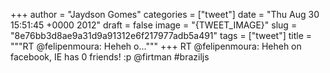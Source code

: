 
+++
author = "Jaydson Gomes"
categories = ["tweet"]
date = "Thu Aug 30 15:51:45 +0000 2012"
draft = false
image = "{TWEET_IMAGE}"
slug = "8e76bb3d8ae9a31d9a91312e6f217977adb5a491"
tags = ["tweet"]
title = """RT @felipenmoura: Heheh o..."""
+++
RT @felipenmoura: Heheh on facebook, IE has 0 friends! :p @firtman #braziljs

